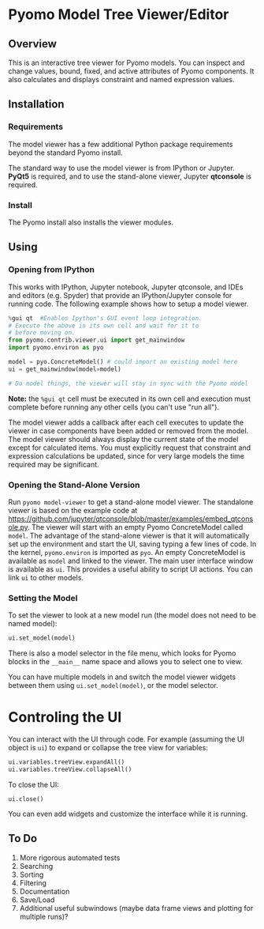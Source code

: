 # Pyomo Model Tree Viewer/Editor

## Overview
This is an interactive tree viewer for Pyomo models.  You can inspect and change values, bound, fixed, and active attributes of Pyomo components.  It also calculates and displays constraint and named expression values.

## Installation

### Requirements

The model viewer has a few additional Python package requirements beyond the standard Pyomo install.

The standard way to use the model viewer is from IPython or Jupyter. **PyQt5** is required, and to use the stand-alone viewer, Jupyter **qtconsole** is required.

### Install

The Pyomo install also installs the viewer modules.

## Using

### Opening from IPython

This works with IPython, Jupyter notebook, Jupyter qtconsole, and IDEs and editors (e.g. Spyder) that provide an IPython/Jupyter console for running code.  The following example shows how to setup a model viewer.

```python
%gui qt  #Enables Ipython's GUI event loop integration.
# Execute the above in its own cell and wait for it to
# before moving on.
from pyomo.contrib.viewer.ui import get_mainwindow
import pyomo.environ as pyo

model = pyo.ConcreteModel() # could import an existing model here
ui = get_mainwindow(model=model)

# Do model things, the viewer will stay in sync with the Pyomo model
```

**Note:** the ```%gui qt``` cell must be executed in its own cell and execution must complete before running any other cells (you can't use "run all").

The model viewer adds a callback after each cell executes to update the viewer in case components have been added or removed from the model. The model viewer should always display the current state of the model except for calculated items.  You must explicitly request that constraint and expression calculations be updated, since for very large models the time required may be significant.

### Opening the Stand-Alone Version

Run ```pyomo model-viewer``` to get a stand-alone model viewer. The standalone viewer is based on the example code at https://github.com/jupyter/qtconsole/blob/master/examples/embed_qtconsole.py. The viewer will start with an empty Pyomo ConcreteModel called ```model```. The advantage of the stand-alone viewer is that it will automatically set up the environment and start the UI, saving typing a few lines of code. In the kernel, ``pyomo.environ`` is imported as ```pyo```. An empty ConcreteModel is available as ```model``` and linked to the viewer. The main user interface window is available as ```ui```.  This provides a useful ability to script UI actions. You can link ```ui``` to other models.

### Setting the Model

To set the viewer to look at a new model run (the model does not need to be named model):

```python
ui.set_model(model)
```

There is also a model selector in the file menu, which looks for Pyomo blocks in the ```__main__``` name space and allows you to select one to view.

You can have multiple models in and switch the model viewer widgets between them using ```ui.set_model(model)```, or the model selector.

# Controling the UI

You can interact with the UI through code. For example (assuming the UI object is ```ui```) to expand or collapse the tree view for variables:

```python
ui.variables.treeView.expandAll()
ui.variables.treeView.collapseAll()
```

To close the UI:

```
ui.close()
```

You can even add widgets and customize the interface while it is running.

## To Do

1. More rigorous automated tests
2. Searching
3. Sorting
4. Filtering
5. Documentation
6. Save/Load
7. Additional useful subwindows (maybe data frame views and plotting for multiple runs)?
